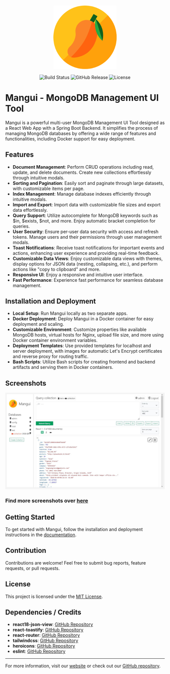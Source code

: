<p align="center">
  <img width="200px" src="screenshots/ManguiLogo.svg">
</p>

<div align="center">
  
  <img alt="Build Status" src="https://img.shields.io/github/actions/workflow/status/Prime1Code/mangui/buildDeployStartAll.yml"/>
  <img alt="GitHub Release" src="https://img.shields.io/github/v/release/Prime1Code/mangui">
  <img alt="License" src="https://img.shields.io/github/license/Prime1Code/mangui?color=%23ff8800"/>
  
</div>

# Mangui - MongoDB Management UI Tool

Mangui is a powerful multi-user MongoDB Management UI Tool designed as a React Web App with a Spring Boot Backend. It
simplifies the process of managing MongoDB databases by offering a wide range of features and functionalities, including
Docker support for easy deployment.

## Features

- **Document Management**:  Perform CRUD operations including read, update, and delete documents. Create new collections
  effortlessly through intuitive modals.
- **Sorting and Pagination**: Easily sort and paginate through large datasets, with customizable items per page.
- **Index Management**: Manage database indexes efficiently through intuitive modals.
- **Import and Export**: Import data with customizable file sizes and export data effortlessly.
- **Query Support**: Utilize autocomplete for MongoDB keywords such as $in, $exists, $not, and more. Enjoy automatic
  bracket completion for queries.
- **User Security**: Ensure per-user data security with access and refresh tokens. Manage users and their permissions
  through user management modals.
- **Toast Notifications**: Receive toast notifications for important events and actions, enhancing user experience and
  providing real-time feedback.
- **Customizable Data Views**: Enjoy customizable data views with themes, display options for JSON data (nesting,
  collapsing, etc.), and perform actions like "copy to clipboard" and more.
- **Responsive UI**: Enjoy a responsive and intuitive user interface.
- **Fast Performance**: Experience fast performance for seamless database management.

## Installation and Deployment

- **Local Setup**: Run Mangui locally as two separate apps.
- **Docker Deployment**: Deploy Mangui in a Docker container for easy deployment and scaling.
- **Customizable Environment**: Customize properties like available MongoDB hosts, virtual hosts for Nginx, upload file
  size, and more using Docker container environment variables.
- **Deployment Templates**: Use provided templates for localhost and server deployment, with images for automatic Let's
  Encrypt certificates and reverse proxy for routing traffic.
- **Bash Scripts**: Utilize Bash scripts for creating frontend and backend artifacts and serving them in Docker
  containers.

## Screenshots

![Overview](screenshots/app_collection.JPG)

### Find more screenshots over [here](screenshots/README.md)

## Getting Started

To get started with Mangui, follow the installation and deployment instructions in
the [documentation](documentation/README.md).

## Contribution

Contributions are welcome! Feel free to submit bug reports, feature requests, or pull requests.

## License

This project is licensed under the [MIT License](LICENSE).

## Dependencies / Credits

- **react18-json-view**: [GitHub Repository](https://github.com/YYsuni/react18-json-view/)
- **react-toastify**: [GitHub Repository](https://github.com/fkhadra/react-toastify)
- **react-router**: [GitHub Repository](https://github.com/remix-run/react-router)
- **tailwindcss**: [GitHub Repository](https://github.com/tailwindlabs/tailwindcss)
- **heroicons**: [GitHub Repository](https://github.com/tailwindlabs/heroicons)
- **eslint**: [GitHub Repository](https://github.com/eslint/eslint)

---

For more information, visit our [website](https://github.com/Prime1Code/mangui) or check out
our [GitHub repository](https://github.com/Prime1Code/mangui).
